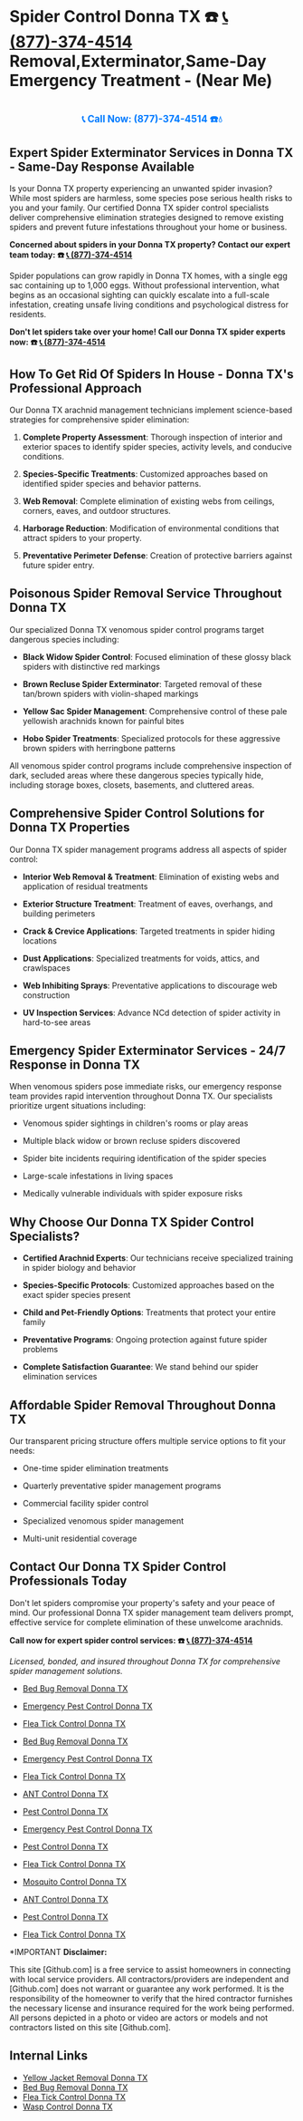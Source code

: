 # Spider Control Donna TX ☎️ [📞 (877)-374-4514](https://pest-control-4514.netlify.app) Removal,Exterminator,Same-Day Emergency Treatment - (Near Me)
# 

<p align="center" style="font-size: 1.2em; font-weight: bold; margin: 20px 0;">
  <a href="https://pest-control-4514.netlify.app" target="_blank" style="color: #007BFF; text-decoration: none;">📞 Call Now: (877)-374-4514 ☎️💧</a>
</p>

## Expert Spider Exterminator Services in Donna TX - Same-Day Response Available

Is your Donna TX property experiencing an unwanted spider invasion? While most spiders are harmless, some species pose serious health risks to you and your family. Our certified Donna TX spider control specialists deliver comprehensive elimination strategies designed to remove existing spiders and prevent future infestations throughout your home or business.

**Concerned about spiders in your Donna TX property? Contact our expert team today: ☎️ [📞 (877)-374-4514](https://pest-control-4514.netlify.app)**

Spider populations can grow rapidly in Donna TX homes, with a single egg sac containing up to 1,000 eggs. Without professional intervention, what begins as an occasional sighting can quickly escalate into a full-scale infestation, creating unsafe living conditions and psychological distress for residents.

**Don't let spiders take over your home! Call our Donna TX spider experts now: ☎️ [📞 (877)-374-4514](https://pest-control-4514.netlify.app)**

## How To Get Rid Of Spiders In House - Donna TX's Professional Approach

Our Donna TX arachnid management technicians implement science-based strategies for comprehensive spider elimination:

1. **Complete Property Assessment**: Thorough inspection of interior and exterior spaces to identify spider species, activity levels, and conducive conditions.

2. **Species-Specific Treatments**: Customized approaches based on identified spider species and behavior patterns.

3. **Web Removal**: Complete elimination of existing webs from ceilings, corners, eaves, and outdoor structures.

4. **Harborage Reduction**: Modification of environmental conditions that attract spiders to your property.

5. **Preventative Perimeter Defense**: Creation of protective barriers against future spider entry.

## Poisonous Spider Removal Service Throughout Donna TX

Our specialized Donna TX venomous spider control programs target dangerous species including:

- **Black Widow Spider Control**: Focused elimination of these glossy black spiders with distinctive red markings

- **Brown Recluse Spider Exterminator**: Targeted removal of these tan/brown spiders with violin-shaped markings

- **Yellow Sac Spider Management**: Comprehensive control of these pale yellowish arachnids known for painful bites

- **Hobo Spider Treatments**: Specialized protocols for these aggressive brown spiders with herringbone patterns

All venomous spider control programs include comprehensive inspection of dark, secluded areas where these dangerous species typically hide, including storage boxes, closets, basements, and cluttered areas.

## Comprehensive Spider Control Solutions for Donna TX Properties

Our Donna TX spider management programs address all aspects of spider control:

- **Interior Web Removal & Treatment**: Elimination of existing webs and application of residual treatments

- **Exterior Structure Treatment**: Treatment of eaves, overhangs, and building perimeters

- **Crack & Crevice Applications**: Targeted treatments in spider hiding locations

- **Dust Applications**: Specialized treatments for voids, attics, and crawlspaces

- **Web Inhibiting Sprays**: Preventative applications to discourage web construction

- **UV Inspection Services**: Advance NCd detection of spider activity in hard-to-see areas

## Emergency Spider Exterminator Services - 24/7 Response in Donna TX

When venomous spiders pose immediate risks, our emergency response team provides rapid intervention throughout Donna TX. Our specialists prioritize urgent situations including:

- Venomous spider sightings in children's rooms or play areas

- Multiple black widow or brown recluse spiders discovered

- Spider bite incidents requiring identification of the spider species

- Large-scale infestations in living spaces

- Medically vulnerable individuals with spider exposure risks

## Why Choose Our Donna TX Spider Control Specialists?

- **Certified Arachnid Experts**: Our technicians receive specialized training in spider biology and behavior

- **Species-Specific Protocols**: Customized approaches based on the exact spider species present

- **Child and Pet-Friendly Options**: Treatments that protect your entire family

- **Preventative Programs**: Ongoing protection against future spider problems

- **Complete Satisfaction Guarantee**: We stand behind our spider elimination services

## Affordable Spider Removal Throughout Donna TX

Our transparent pricing structure offers multiple service options to fit your needs:

- One-time spider elimination treatments

- Quarterly preventative spider management programs

- Commercial facility spider control

- Specialized venomous spider management

- Multi-unit residential coverage

## Contact Our Donna TX Spider Control Professionals Today

Don't let spiders compromise your property's safety and your peace of mind. Our professional Donna TX spider management team delivers prompt, effective service for complete elimination of these unwelcome arachnids.

**Call now for expert spider control services: ☎️ [📞 (877)-374-4514](https://pest-control-4514.netlify.app)**

*Licensed, bonded, and insured throughout Donna TX for comprehensive spider management solutions.*


- [Bed Bug Removal Donna TX](https://github.com/allyoucaneatsushiin/pest-control/blob/main/Bed-Bug-Removal-Donna-TX-877-374-4514-Exterminator-Same-Day-Emergency-Treatment-Near-Me.md)
- [Emergency Pest Control Donna TX](https://github.com/allyoucaneatsushiin/pest-control/blob/main/Emergency-Pest-Control-Donna-TX-877-374-4514-24-7-Fast-Response-Near-Me.md)
- [Flea Tick Control Donna TX](https://github.com/allyoucaneatsushiin/pest-control/blob/main/Flea-Tick-Control-Donna-TX-877-374-4514-Removal-Exterminator-Same-Day-Emergency-Treatment-Near-Me.md)


- [Bed Bug Removal Donna TX](https://github.com/allyoucaneatsushiin/pest-control/blob/main/Bed-Bug-Removal-Donna-TX-877-374-4514-Exterminator-Same-Day-Emergency-Treatment-Near-Me.md)
- [Emergency Pest Control Donna TX](https://github.com/allyoucaneatsushiin/pest-control/blob/main/Emergency-Pest-Control-Donna-TX-877-374-4514-24-7-Fast-Response-Near-Me.md)
- [Flea Tick Control Donna TX](https://github.com/allyoucaneatsushiin/pest-control/blob/main/Flea-Tick-Control-Donna-TX-877-374-4514-Removal-Exterminator-Same-Day-Emergency-Treatment-Near-Me.md)


- [ANT Control Donna TX](https://github.com/allyoucaneatsushiin/pest-control/blob/main/ANT-Control-Donna-TX-877-374-4514-Prevention-Extermination-Same-Day-Emergency-Treatment-Near-Me.md)
- [Pest Control Donna TX](https://github.com/allyoucaneatsushiin/pest-control/blob/main/Pest-Control-Donna-TX-877-374-4514-Exterminator-Same-Day-Emergency-Treatment-Near-Me.md)
- [Emergency Pest Control Donna TX](https://github.com/allyoucaneatsushiin/pest-control/blob/main/Emergency-Pest-Control-Donna-TX-877-374-4514-24-7-Fast-Response-Near-Me.md)


- [Pest Control Donna TX](https://github.com/allyoucaneatsushiin/pest-control/blob/main/Pest-Control-Donna-TX-877-374-4514-Exterminator-Same-Day-Emergency-Treatment-Near-Me.md)
- [Flea Tick Control Donna TX](https://github.com/allyoucaneatsushiin/pest-control/blob/main/Flea-Tick-Control-Donna-TX-877-374-4514-Removal-Exterminator-Same-Day-Emergency-Treatment-Near-Me.md)
- [Mosquito Control Donna TX](https://github.com/allyoucaneatsushiin/pest-control/blob/main/Mosquito-Control-Donna-TX-877-374-4514-Exterminator-Same-Day-Emergency-Treatment-Near-Me.md)


- [ANT Control Donna TX](https://github.com/allyoucaneatsushiin/pest-control/blob/main/ANT-Control-Donna-TX-877-374-4514-Prevention-Extermination-Same-Day-Emergency-Treatment-Near-Me.md)
- [Pest Control Donna TX](https://github.com/allyoucaneatsushiin/pest-control/blob/main/Pest-Control-Donna-TX-877-374-4514-Exterminator-Same-Day-Emergency-Treatment-Near-Me.md)
- [Flea Tick Control Donna TX](https://github.com/allyoucaneatsushiin/pest-control/blob/main/Flea-Tick-Control-Donna-TX-877-374-4514-Removal-Exterminator-Same-Day-Emergency-Treatment-Near-Me.md)


*IMPORTANT **Disclaimer:**  

This site [Github.com] is a free service to assist homeowners in connecting with local service providers. All contractors/providers are independent and [Github.com] does not warrant or guarantee any work performed. It is the responsibility of the homeowner to verify that the hired contractor furnishes the necessary license and insurance required for the work being performed. All persons depicted in a photo or video are actors or models and not contractors listed on this site [Github.com].


## Internal Links
- [Yellow Jacket Removal Donna TX](https://github.com/allyoucaneatsushiin/pest-control/blob/main/Yellow-Jacket-Removal-Donna-TX-877-374-4514-Exterminator-Same-Day-Emergency-Treatment-Near-Me.md)
- [Bed Bug Removal Donna TX](https://github.com/allyoucaneatsushiin/pest-control/blob/main/Bed-Bug-Removal-Donna-TX-877-374-4514-Exterminator-Same-Day-Emergency-Treatment-Near-Me.md)
- [Flea Tick Control Donna TX](https://github.com/allyoucaneatsushiin/pest-control/blob/main/Flea-Tick-Control-Donna-TX-877-374-4514-Removal-Exterminator-Same-Day-Emergency-Treatment-Near-Me.md)
- [Wasp Control Donna TX](https://github.com/allyoucaneatsushiin/pest-control/blob/main/Wasp-Control-Donna-TX-877-374-4514-Removal-Exterminator-Same-Day-Emergency-Treatment-Near-Me.md)
